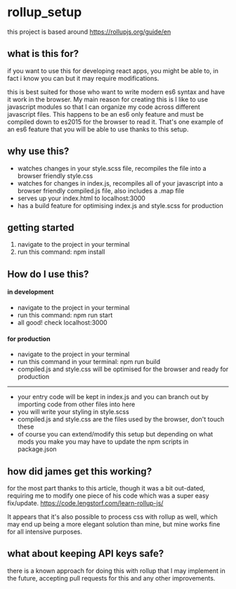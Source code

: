 # rollup_setup

this project is based around https://rollupjs.org/guide/en

## what is this for? ##

if you want to use this for developing react apps, you might be able to, in fact i know you can but it may require modifications. 

this is best suited for those who want to write modern es6 syntax and have it work in the browser. My main reason for creating this
is I like to use javascript modules so that I can organize my code across different javascript files. This happens to 
be an es6 only feature and must be compiled down to es2015 for the browser to read it. That's one example of an es6 feature
that you will be able to use thanks to this setup.

## why use this? ##

* watches changes in your style.scss file, recompiles the file into a browser friendly style.css
* watches for changes in index.js, recompiles all of your javascript into a browser friendly compiled.js file, also includes a .map file
* serves up your index.html to localhost:3000
* has a build feature for optimising index.js and style.scss for production

## getting started ##

1. navigate to the project in your terminal
2. run this command: npm install

## How do I use this? ##

#### in development ####
* navigate to the project in your terminal
* run this command: npm run start 
* all good! check localhost:3000

#### for production ####
* navigate to the project in your terminal
* run this command in your terminal: npm run build
* compiled.js and style.css will be optimised for the browser and ready for production

---------------------------

* your entry code will be kept in index.js and you can branch out by importing code from other files into here
* you will write your styling in style.scss
* compiled.js and style.css are the files used by the browser, don't touch these
* of course you can extend/modify this setup but depending on what mods you make you may have to update the npm scripts in package.json

## how did james get this working? ##

for the most part thanks to this article, though it was a bit out-dated, requiring me to modify one piece of his code which was a super easy fix/update. https://code.lengstorf.com/learn-rollup-js/

It appears that it's also possible to process css with rollup as well, which may end up being a more elegant solution than mine, but mine works fine for all intensive purposes. 

## what about keeping API keys safe? ##

there is a known approach for doing this with rollup that I may implement in the future, accepting pull requests for this and any other improvements. 


